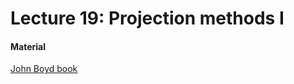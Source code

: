 # Lecture 19: Projection methods I #

#### Material #### 

[John Boyd book](http://oscillet.com/Books_Files/Boyd_2000.pdf)
